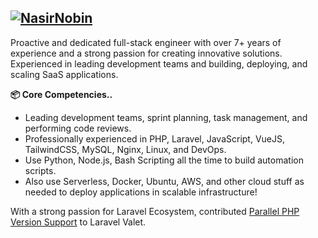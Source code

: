## [![NasirNobin](https://readme-typing-svg.herokuapp.com?size=24&duration=3000&color=0093F7&background=18FF0000&vCenter=true&height=25&lines=👋+Hi!+This+is+@NasirNobin)](https://twitter.com/NasirNobin)

Proactive and dedicated full-stack engineer with over 7+ years of experience and a strong passion for creating innovative solutions. Experienced in leading development teams and building, deploying, and scaling SaaS applications.

**📦 Core Competencies..**
- Leading development teams, sprint planning, task management, and performing code reviews.
- Professionally experienced in PHP, Laravel, JavaScript, VueJS, TailwindCSS, MySQL, Nginx, Linux, and DevOps.
- Use Python, Node.js, Bash Scripting all the time to build automation scripts.
- Also use Serverless, Docker, Ubuntu, AWS, and other cloud stuff as needed to deploy applications in scalable infrastructure!

With a strong passion for Laravel Ecosystem, contributed [Parallel PHP Version Support](https://github.com/laravel/valet/pull/1192) to Laravel Valet.
